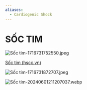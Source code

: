 ```yaml
---
aliases:
  - Cardiogenic Shock
---
```

# SỐC TIM
![Sốc tim-1716731752550.jpeg](../200%20FILES/201%20Image/image/S%E1%BB%91c%20tim-1716731752550.jpeg)

[Sốc tim (hscc.vn)](https://vip.hscc.vn/default.asp?id=bantin&idnhom=36&idtin=173)

![Sốc tim-1716731872707.jpeg](../200%20FILES/201%20Image/image/S%E1%BB%91c%20tim-1716731872707.jpeg)

![Sốc tim-20240601211207037.webp](../200%20FILES/201%20Image/S%E1%BB%91c%20tim-20240601211207037.webp)